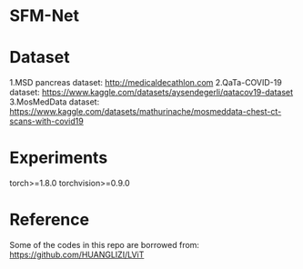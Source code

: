 # SFM-Net
# Dataset
1.MSD pancreas dataset: http://medicaldecathlon.com
2.QaTa-COVID-19 dataset: https://www.kaggle.com/datasets/aysendegerli/qatacov19-dataset
3.MosMedData dataset: https://www.kaggle.com/datasets/mathurinache/mosmeddata-chest-ct-scans-with-covid19
# Experiments
torch>=1.8.0
torchvision>=0.9.0
# Reference
Some of the codes in this repo are borrowed from:
https://github.com/HUANGLIZI/LViT
